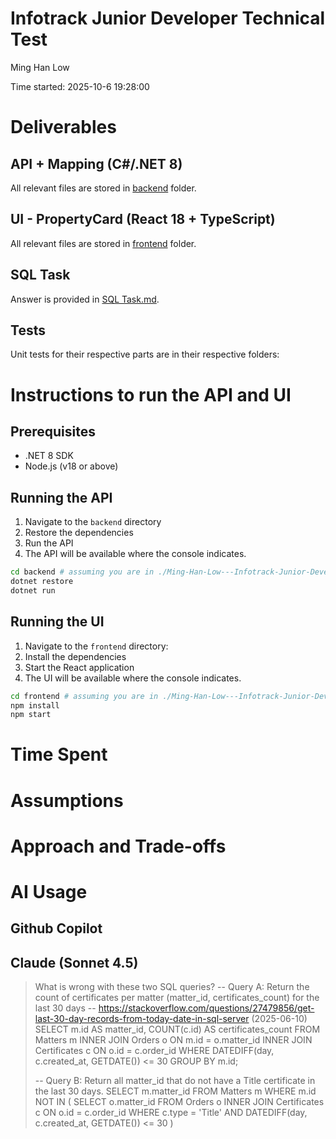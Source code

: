# Infotrack Junior Developer Technical Test
Ming Han Low

Time started: 2025-10-6 19:28:00

# Deliverables
## API + Mapping (C#/.NET 8)
All relevant files are stored in [backend](./backend) folder.

## UI - PropertyCard (React 18 + TypeScript)
All relevant files are stored in [frontend](./frontend) folder.

## SQL Task
Answer is provided in [SQL Task.md](./SQL%20Task.md).

## Tests
Unit tests for their respective parts are in their respective folders:

# Instructions to run the API and UI
## Prerequisites
- .NET 8 SDK
- Node.js (v18 or above)

## Running the API
1. Navigate to the `backend` directory
2. Restore the dependencies
3. Run the API
4. The API will be available where the console indicates.

```bash
cd backend # assuming you are in ./Ming-Han-Low---Infotrack-Junior-Developer-Technical-Test
dotnet restore
dotnet run
```

## Running the UI
1. Navigate to the `frontend` directory:
2. Install the dependencies
3. Start the React application
4. The UI will be available where the console indicates.

```bash
cd frontend # assuming you are in ./Ming-Han-Low---Infotrack-Junior-Developer-Technical-Test
npm install
npm start
```

# Time Spent

# Assumptions

# Approach and Trade-offs

# AI Usage
## Github Copilot
## Claude (Sonnet 4.5)

> What is wrong with these two SQL queries?
> -- Query A: Return the count of certificates per matter (matter_id, certificates_count) for the last 30 days
> -- https://stackoverflow.com/questions/27479856/get-last-30-day-records-from-today-date-in-sql-server (2025-06-10)
> SELECT m.id AS matter_id, COUNT(c.id) AS certificates_count
> FROM Matters m
> INNER JOIN Orders o ON m.id = o.matter_id
> INNER JOIN Certificates c ON o.id = c.order_id
> WHERE DATEDIFF(day, c.created_at, GETDATE()) <= 30
> GROUP BY m.id;
> 
> -- Query B: Return all matter_id that do not have a Title certificate in the last 30 days.
> SELECT m.matter_id
> FROM Matters m
> WHERE m.id NOT IN (
>     SELECT o.matter_id 
>     FROM Orders o
>     INNER JOIN Certificates c ON o.id = c.order_id
>     WHERE c.type = 'Title' AND DATEDIFF(day, c.created_at, GETDATE()) <= 30
> )

